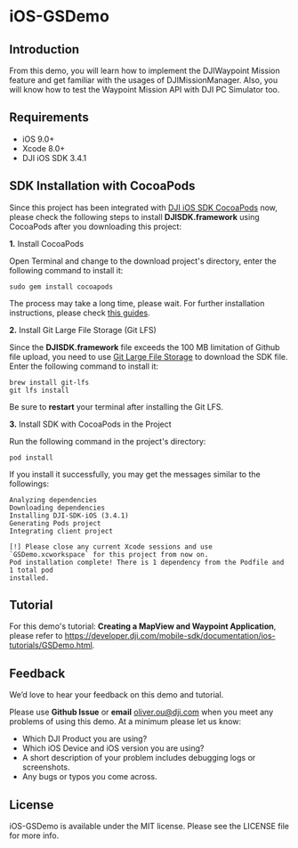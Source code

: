 # iOS-GSDemo

## Introduction

  From this demo, you will learn how to implement the DJIWaypoint Mission feature and get familiar with the usages of DJIMissionManager. Also, you will know how to test the Waypoint Mission API with DJI PC Simulator too.

## Requirements

 - iOS 9.0+
 - Xcode 8.0+
 - DJI iOS SDK 3.4.1

## SDK Installation with CocoaPods

Since this project has been integrated with [DJI iOS SDK CocoaPods](https://cocoapods.org/pods/DJI-SDK-iOS) now, please check the following steps to install **DJISDK.framework** using CocoaPods after you downloading this project:

**1.** Install CocoaPods

Open Terminal and change to the download project's directory, enter the following command to install it:

~~~
sudo gem install cocoapods
~~~

The process may take a long time, please wait. For further installation instructions, please check [this guides](https://guides.cocoapods.org/using/getting-started.html#getting-started).

**2.** Install Git Large File Storage (Git LFS)

Since the **DJISDK.framework** file exceeds the 100 MB limitation of Github file upload, you need to use [Git Large File Storage](https://git-lfs.github.com) to download the SDK file. Enter the following command to install it:

~~~
brew install git-lfs
git lfs install
~~~

Be sure to **restart** your terminal after installing the Git LFS.

**3.** Install SDK with CocoaPods in the Project

Run the following command in the project's directory:

~~~
pod install
~~~

If you install it successfully, you may get the messages similar to the followings:

~~~
Analyzing dependencies
Downloading dependencies
Installing DJI-SDK-iOS (3.4.1)
Generating Pods project
Integrating client project

[!] Please close any current Xcode sessions and use `GSDemo.xcworkspace` for this project from now on.
Pod installation complete! There is 1 dependency from the Podfile and 1 total pod
installed.
~~~

## Tutorial

For this demo's tutorial: **Creating a MapView and Waypoint Application**, please refer to <https://developer.dji.com/mobile-sdk/documentation/ios-tutorials/GSDemo.html>.

## Feedback

We’d love to hear your feedback on this demo and tutorial.

Please use **Github Issue** or **email** [oliver.ou@dji.com](oliver.ou@dji.com) when you meet any problems of using this demo. At a minimum please let us know:

* Which DJI Product you are using?
* Which iOS Device and iOS version you are using?
* A short description of your problem includes debugging logs or screenshots.
* Any bugs or typos you come across.

## License

iOS-GSDemo is available under the MIT license. Please see the LICENSE file for more info.

